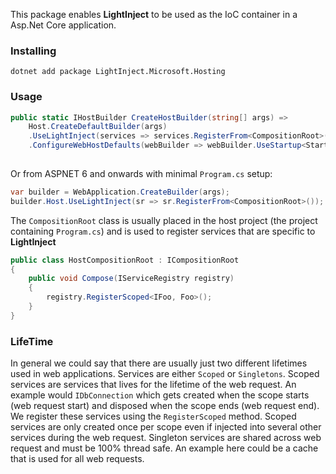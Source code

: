 This package enables **LightInject** to be used as the IoC container in a Asp.Net Core application.

### Installing 

```shell
dotnet add package LightInject.Microsoft.Hosting
```

### Usage 

```c#
public static IHostBuilder CreateHostBuilder(string[] args) =>
	Host.CreateDefaultBuilder(args)
  	.UseLightInject(services => services.RegisterFrom<CompositionRoot>())
    .ConfigureWebHostDefaults(webBuilder => webBuilder.UseStartup<Startup>());
              
```

Or from ASPNET 6 and onwards with minimal `Program.cs` setup:

```c#
var builder = WebApplication.CreateBuilder(args);
builder.Host.UseLightInject(sr => sr.RegisterFrom<CompositionRoot>());
```

The `CompositionRoot` class is usually placed in the host project (the project containing `Program.cs`) and is used to register services that are specific to **LightInject**

```c#
public class HostCompositionRoot : ICompositionRoot
{
	public void Compose(IServiceRegistry registry)
	{
		registry.RegisterScoped<IFoo, Foo>();			
	}
}
```

### LifeTime

In general we could say that there are usually just two different lifetimes used in web applications. Services are either `Scoped` or `Singletons`. Scoped services are services that lives for the lifetime of the web request. An example would `IDbConnection` which gets created when the scope starts (web request start) and disposed when the scope ends (web request end). We register these services using the `RegisterScoped` method. Scoped services are only created once per scope even if injected into several other services during the web request. Singleton services are shared across web request and must be 100% thread safe. An example here could be a cache that is used for all web requests. 





